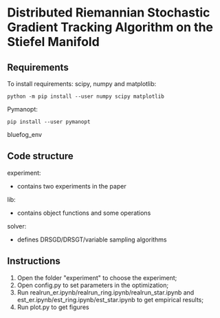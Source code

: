 # Distributed Riemannian Stochastic Gradient Tracking Algorithm on the Stiefel Manifold

## Requirements

To install requirements:
scipy, numpy and matplotlib:
```
python -m pip install --user numpy scipy matplotlib
```
Pymanopt:
```
pip install --user pymanopt
```
bluefog_env

## Code structure

experiment:
- contains two experiments in the paper

lib:
- contains object functions and some operations
  
solver:
- defines DRSGD/DRSGT/variable sampling algorithms

## Instructions
1. Open the folder "experiment" to choose the experiment;
2. Open config.py to set parameters in the optimization;
3. Run realrun_er.ipynb/realrun_ring.ipynb/realrun_star.ipynb and est_er.ipynb/est_ring.ipynb/est_star.ipynb to get empirical results;
4. Run plot.py to get figures

